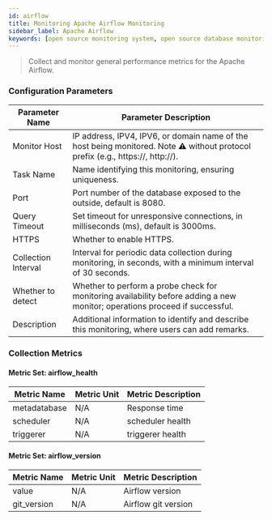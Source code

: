 ```yaml
---
id: airflow  
title: Monitoring Apache Airflow Monitoring  
sidebar_label: Apache Airflow
keywords: [open source monitoring system, open source database monitoring, Apache Airflow monitoring]
---
```


> Collect and monitor general performance metrics for the Apache Airflow.

### Configuration Parameters

| Parameter Name      | Parameter Description                                                                                                           |
|---------------------|---------------------------------------------------------------------------------------------------------------------------------|
| Monitor Host        | IP address, IPV4, IPV6, or domain name of the host being monitored. Note ⚠️ without protocol prefix (e.g., https://, http://).  |
| Task Name           | Name identifying this monitoring, ensuring uniqueness.                                                                          |
| Port                | Port number of the database exposed to the outside, default is 8080.                                                            |
| Query Timeout       | Set timeout for unresponsive connections, in milliseconds (ms), default is 3000ms.                                              |
| HTTPS               | Whether to enable HTTPS.                                                                                                        |
| Collection Interval | Interval for periodic data collection during monitoring, in seconds, with a minimum interval of 30 seconds.                     |
| Whether to detect   | Whether to perform a probe check for monitoring availability before adding a new monitor; operations proceed if successful.     |
| Description         | Additional information to identify and describe this monitoring, where users can add remarks.                                   |

### Collection Metrics

#### Metric Set: airflow_health

| Metric Name  | Metric Unit | Metric Description |
|--------------|-------------|--------------------|
| metadatabase | N/A         | Response time      |
| scheduler    | N/A         | scheduler health   |
| triggerer    | N/A         | triggerer health   |

#### Metric Set: airflow_version

| Metric Name | Metric Unit | Metric Description  |
|-------------|-------------|---------------------|
| value       | N/A         | Airflow version     |
| git_version | N/A         | Airflow git version |

